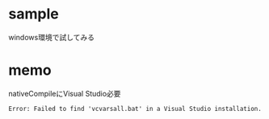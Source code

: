 # sample

windows環境で試してみる

# memo

nativeCompileにVisual Studio必要
```
Error: Failed to find 'vcvarsall.bat' in a Visual Studio installation.
```